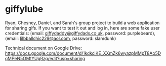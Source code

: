 # giffylube
Ryan, Chesney, Daniel, and Sarah's group project to build a web application for sharing gifs. If you want to test it out and log in, here are some fake user credentials: (email: giffydaddy@giffydads.co.uk, password: purplebeard), (email: lilbballchic229@aol.com, password: slamdunk)

Technical document on Google Drive: https://docs.google.com/document/d/1kdkciKE_XXmZk6wyazpMMpT8Ao5DqMPeN5OMtYUgRzg/edit?usp=sharing
